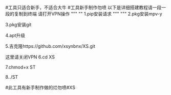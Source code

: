 #工具只适合新手，不适合大牛
#工具新手制作勿喷
以下是详细搭建教程请一段一段的复制到终端
请打开VPN操作
"""
""
1.pip安装请求
"""
"""
2.pkg安装mpv-y

3.pkg安装git

4.apt升级

5.吉克隆https://github.com/xsynbnx/XS.git


这里请关闭VPN
6.cd XS

7.chmod+x ST

8../ST

#此工具有新手制作做的烂勿喷#XS
